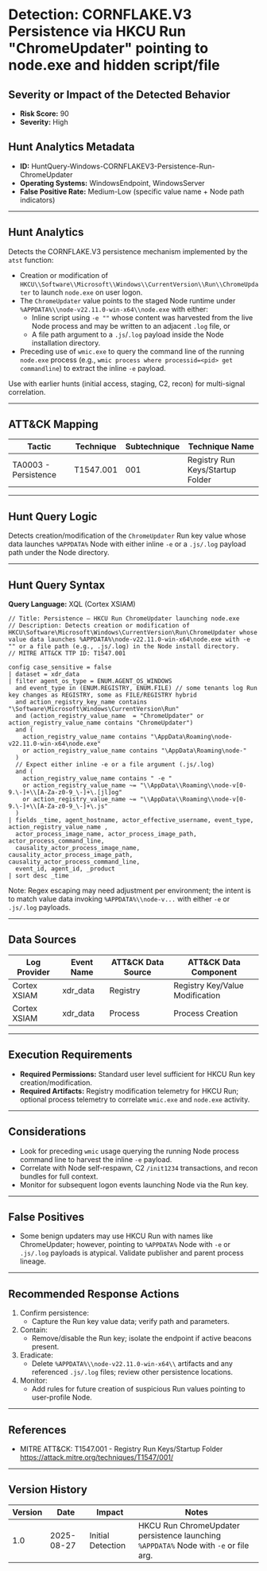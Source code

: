 # Detection: CORNFLAKE.V3 Persistence via HKCU Run "ChromeUpdater" pointing to node.exe and hidden script/file

## Severity or Impact of the Detected Behavior
- **Risk Score:** 90
- **Severity:** High

## Hunt Analytics Metadata
- **ID:** HuntQuery-Windows-CORNFLAKEV3-Persistence-Run-ChromeUpdater
- **Operating Systems:** WindowsEndpoint, WindowsServer
- **False Positive Rate:** Medium-Low (specific value name + Node path indicators)

---

## Hunt Analytics
Detects the CORNFLAKE.V3 persistence mechanism implemented by the `atst` function:

- Creation or modification of `HKCU\\Software\\Microsoft\\Windows\\CurrentVersion\\Run\\ChromeUpdater` to launch `node.exe` on user logon.
- The `ChromeUpdater` value points to the staged Node runtime under `%APPDATA%\\node-v22.11.0-win-x64\\node.exe` with either:
  - Inline script using `-e ""` whose content was harvested from the live Node process and may be written to an adjacent `.log` file, or
  - A file path argument to a `.js`/`.log` payload inside the Node installation directory.
- Preceding use of `wmic.exe` to query the command line of the running `node.exe` process (e.g., `wmic process where processid=<pid> get commandline`) to extract the inline `-e` payload.

Use with earlier hunts (initial access, staging, C2, recon) for multi-signal correlation.

---

## ATT&CK Mapping

| Tactic                 | Technique  | Subtechnique | Technique Name                          |
|-----------------------|------------|--------------|-----------------------------------------|
| TA0003 - Persistence  | T1547.001  | 001          | Registry Run Keys/Startup Folder        |

---

## Hunt Query Logic
Detects creation/modification of the `ChromeUpdater` Run key value whose data launches `%APPDATA%` Node with either inline `-e` or a `.js/.log` payload path under the Node directory.

---

## Hunt Query Syntax

**Query Language:** XQL (Cortex XSIAM)

```xql
// Title: Persistence — HKCU Run ChromeUpdater launching node.exe
// Description: Detects creation or modification of HKCU\Software\Microsoft\Windows\CurrentVersion\Run\ChromeUpdater whose value data launches %APPDATA%\node-v22.11.0-win-x64\node.exe with -e "" or a file path (e.g., .js/.log) in the Node install directory.
// MITRE ATT&CK TTP ID: T1547.001

config case_sensitive = false   
| dataset = xdr_data   
| filter agent_os_type = ENUM.AGENT_OS_WINDOWS   
  and event_type in (ENUM.REGISTRY, ENUM.FILE) // some tenants log Run key changes as REGISTRY, some as FILE/REGISTRY hybrid   
  and action_registry_key_name contains "\Software\Microsoft\Windows\CurrentVersion\Run"   
  and (action_registry_value_name  = "ChromeUpdater" or action_registry_value_name contains "ChromeUpdater")   
  and (   
    action_registry_value_name contains "\AppData\Roaming\node-v22.11.0-win-x64\node.exe"   
    or action_registry_value_name contains "\AppData\Roaming\node-"   
  )   
  // Expect either inline -e or a file argument (.js/.log)   
  and (   
    action_registry_value_name contains " -e "   
    or action_registry_value_name ~= "\\AppData\\Roaming\\node-v[0-9.\-]+\\[A-Za-z0-9_\-]+\.[jl]og"   
    or action_registry_value_name ~= "\\AppData\\Roaming\\node-v[0-9.\-]+\\[A-Za-z0-9_\-]+\.js"   
  )   
| fields _time, agent_hostname, actor_effective_username, event_type, action_registry_value_name ,   
  actor_process_image_name, actor_process_image_path, actor_process_command_line,   
  causality_actor_process_image_name, causality_actor_process_image_path, causality_actor_process_command_line,   
  event_id, agent_id, _product   
| sort desc _time    
```

Note: Regex escaping may need adjustment per environment; the intent is to match value data invoking `%APPDATA%\\node-v...` with either `-e` or `.js/.log` payloads.

---

## Data Sources

| Log Provider | Event Name | ATT&CK Data Source | ATT&CK Data Component        |
|--------------|------------|--------------------|------------------------------|
| Cortex XSIAM | xdr_data   | Registry           | Registry Key/Value Modification |
| Cortex XSIAM | xdr_data   | Process            | Process Creation             |

---

## Execution Requirements
- **Required Permissions:** Standard user level sufficient for HKCU Run key creation/modification.
- **Required Artifacts:** Registry modification telemetry for HKCU Run; optional process telemetry to correlate `wmic.exe` and `node.exe` activity.

---

## Considerations
- Look for preceding `wmic` usage querying the running Node process command line to harvest the inline `-e` payload.
- Correlate with Node self-respawn, C2 `/init1234` transactions, and recon bundles for full context.
- Monitor for subsequent logon events launching Node via the Run key.

---

## False Positives
- Some benign updaters may use HKCU Run with names like ChromeUpdater; however, pointing to `%APPDATA%` Node with `-e` or `.js/.log` payloads is atypical. Validate publisher and parent process lineage.

---

## Recommended Response Actions
1) Confirm persistence:
   - Capture the Run key value data; verify path and parameters.
2) Contain:
   - Remove/disable the Run key; isolate the endpoint if active beacons present.
3) Eradicate:
   - Delete `%APPDATA%\\node-v22.11.0-win-x64\\` artifacts and any referenced `.js/.log` files; review other persistence locations.
4) Monitor:
   - Add rules for future creation of suspicious Run values pointing to user-profile Node.

---

## References
- MITRE ATT&CK: T1547.001 - Registry Run Keys/Startup Folder https://attack.mitre.org/techniques/T1547/001/

---

## Version History

| Version | Date       | Impact              | Notes                                                                                |
|---------|------------|---------------------|--------------------------------------------------------------------------------------|
| 1.0     | 2025-08-27 | Initial Detection   | HKCU Run ChromeUpdater persistence launching `%APPDATA%` Node with `-e` or file arg. |
